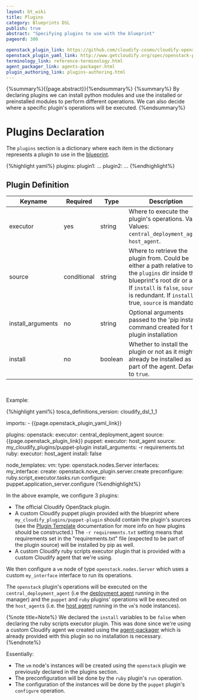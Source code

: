 ```yaml
---
layout: bt_wiki
title: Plugins
category: Blueprints DSL
publish: true
abstract: "Specifying plugins to use with the blueprint"
pageord: 300

openstack_plugin_link: https://github.com/cloudify-cosmo/cloudify-openstack-plugin/archive/1.2.zip
openstack_plugin_yaml_link: http://www.getcloudify.org/spec/openstack-plugin/1.2/plugin.yaml
terminology_link: reference-terminology.html
agent_packager_link: agents-packager.html
plugin_authoring_link: plugins-authoring.html
---
```

{%summary%}{{page.abstract}}{%endsummary%}
{%summary%}
By declaring plugins we can install python modules and use the installed or preinstalled modules to perform different operations. We can also decide where a specific plugin's operations will be executed.
{%endsummary%}

# Plugins Declaration

The `plugins` section is a dictionary where each item in the dictionary represents a plugin to use in the [blueprint]({{page.terminology_link}}#blueprint).

{%highlight yaml%}
plugins:
  plugin1:
    ...
  plugin2:
    ...
{%endhighlight%}

## Plugin Definition

Keyname           | Required    | Type        | Description
-----------       | --------    | ----        | -----------
executor          | yes         | string      | Where to execute the plugin's operations. Valid Values: `central_deployment_agent`, `host_agent`.
source            | conditional | string      | Where to retrieve the plugin from. Could be either a path relative to the `plugins` dir inside the blueprint's root dir or a url. If `install` is `false`, `source` is redundant. If `install` is true, `source` is mandatory.
install_arguments | no          | string      | Optional arguments passed to the 'pip install' command created for the plugin installation
install           | no          | boolean     | Whether to install the plugin or not as it might already be installed as part of the agent. Defaults to `true`.

<br>

Example:

{%highlight yaml%}
tosca_definitions_version: cloudify_dsl_1_1

imports:
    - {{page.openstack_plugin_yaml_link}}

plugins:
  openstack:
    executor: central_deployment_agent
    source: {{page.openstack_plugin_link}}
  puppet:
    executor: host_agent
    source: my_cloudify_plugins/puppet-plugin
    install_arguments: -r requirements.txt
  ruby:
    executor: host_agent
    install: false

node_templates:
  vm:
    type: openstack.nodes.Server
    interfaces:
      my_interface:
        create: openstack.nove_plugin.server.create
        preconfigure: ruby.script_executor.tasks.run
        configure: puppet.application_server.configure
{%endhighlight%}

In the above example, we configure 3 plugins:

* The official Cloudify OpenStack plugin.
* A custom Cloudify puppet plugin provided with the blueprint where `my_cloudify_plugins/puppet-plugin` should contain the plugin's sources (see the [Plugin Template]({{page.plugin_authoring_link#the-plugin-template}}) documentation for more info on how plugins should be constructed.) The `-r requirements.txt` setting means that  requirements set in the "requirements.txt" file (expected to be part of the plugin source) will be installed by pip as well.
* A custom Cloudify ruby scripts executor plugin that is provided with a custom Cloudify agent that we're using.

We then configure a `vm` node of type `openstack.nodes.Server` which uses a custom `my_interface` interface to run its operations.

The `openstack` plugin's operations will be executed on the `central_deployment_agent` (i.e the [deployment agent]({{page.terminology_link}}#deployment-agent) running in the manager) and the `puppet` and `ruby` plugins' operations will be executed on the `host_agent`s (i.e. the [host agent]({{page.terminology_link}}#host-agent) running in the `vm`'s node instances).

{%note title=Note%}
We declared the `install` variables to be `false` when declaring the ruby scripts executor plugin. This was done since we're using a custom Cloudify agent we created using the [agent-packager]({{page.agent_packager_link}}) which is already provided with this plugin so no installation is necessary.
{%endnote%}

Essentially:

* The `vm` node's instances will be created using the `openstack` plugin we previously declared in the plugins section.
* The preconfiguration will be done by the `ruby` plugin's `run` operation.
* The configuration of the instances will be done by the `puppet` plugin's `configure` operation.
